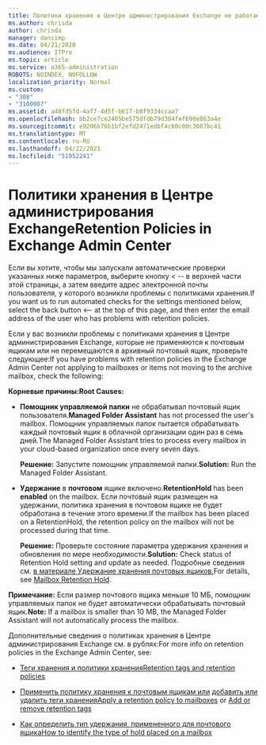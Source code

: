 ```yaml
---
title: Политики хранения в Центре администрирования Exchange не работают
ms.author: chrisda
author: chrisda
manager: dansimp
ms.date: 04/21/2020
ms.audience: ITPro
ms.topic: article
ms.service: o365-administration
ROBOTS: NOINDEX, NOFOLLOW
localization_priority: Normal
ms.custom:
- "308"
- "3100007"
ms.assetid: a48fd5fd-4af7-4d5f-b617-b0f9334ccaa7
ms.openlocfilehash: bb2ce7ce2405be575dfdb79d304fef690e863a4e
ms.sourcegitcommit: e9206b7bb1bf2efd2471edbf4c60c00c3607bc41
ms.translationtype: MT
ms.contentlocale: ru-RU
ms.lasthandoff: 04/22/2021
ms.locfileid: "51952241"
---
```

# <a name="retention-policies-in-exchange-admin-center"></a><span data-ttu-id="74426-102">Политики хранения в Центре администрирования Exchange</span><span class="sxs-lookup"><span data-stu-id="74426-102">Retention Policies in Exchange Admin Center</span></span>

<span data-ttu-id="74426-103">Если вы хотите, чтобы мы запускали автоматические проверки указанных ниже параметров, выберите кнопку < -- в верхней части этой страницы, а затем введите адрес электронной почты пользователя, у которого возникли проблемы с политиками хранения.</span><span class="sxs-lookup"><span data-stu-id="74426-103">If you want us to run automated checks for the settings mentioned below, select the back button <-- at the top of this page, and then enter the email address of the user who has problems with retention policies.</span></span>

<span data-ttu-id="74426-104">Если у вас возникли проблемы с политиками хранения в Центре администрирования Exchange, которые не применяются к почтовым ящикам или не перемещаются в архивный почтовый ящик, проверьте следующее:</span><span class="sxs-lookup"><span data-stu-id="74426-104">If you have problems with retention policies in the Exchange Admin Center not applying to mailboxes or items not moving to the archive mailbox, check the following:</span></span>

<span data-ttu-id="74426-105">**Корневые причины:**</span><span class="sxs-lookup"><span data-stu-id="74426-105">**Root Causes:**</span></span>

- <span data-ttu-id="74426-106">**Помощник управляемой папки** не обрабатывал почтовый ящик пользователя.</span><span class="sxs-lookup"><span data-stu-id="74426-106">**Managed Folder Assistant** has not processed the user's mailbox.</span></span> <span data-ttu-id="74426-107">Помощник управляемых папок пытается обрабатывать каждый почтовый ящик в облачной организации один раз в семь дней.</span><span class="sxs-lookup"><span data-stu-id="74426-107">The Managed Folder Assistant tries to process every mailbox in your cloud-based organization once every seven days.</span></span>

  <span data-ttu-id="74426-108">**Решение:** Запустите помощник управляемой папки.</span><span class="sxs-lookup"><span data-stu-id="74426-108">**Solution:** Run the Managed Folder Assistant.</span></span>

- <span data-ttu-id="74426-109">**Удержание** в **почтовом** ящике включено.</span><span class="sxs-lookup"><span data-stu-id="74426-109">**RetentionHold** has been **enabled** on the mailbox.</span></span> <span data-ttu-id="74426-110">Если почтовый ящик размещен на удержании, политика хранения в почтовом ящике не будет обработана в течение этого времени.</span><span class="sxs-lookup"><span data-stu-id="74426-110">If the mailbox has been placed on a RetentionHold, the retention policy on the mailbox will not be processed during that time.</span></span>

  <span data-ttu-id="74426-111">**Решение:** Проверьте состояние параметра удержания хранения и обновления по мере необходимости.</span><span class="sxs-lookup"><span data-stu-id="74426-111">**Solution:** Check status of Retention Hold setting and update as needed.</span></span> <span data-ttu-id="74426-112">Подробные сведения см. [в материале Удержание хранения почтовых ящиков.](https://docs.microsoft.com/exchange/security-and-compliance/messaging-records-management/mailbox-retention-hold)</span><span class="sxs-lookup"><span data-stu-id="74426-112">For details, see [Mailbox Retention Hold](https://docs.microsoft.com/exchange/security-and-compliance/messaging-records-management/mailbox-retention-hold).</span></span>
 
<span data-ttu-id="74426-113">**Примечание:** Если размер почтового ящика меньше 10 МБ, помощник управляемых папок не будет автоматически обрабатывать почтовый ящик.</span><span class="sxs-lookup"><span data-stu-id="74426-113">**Note:** If a mailbox is smaller than 10 MB, the Managed Folder Assistant will not automatically process the mailbox.</span></span>
 
<span data-ttu-id="74426-114">Дополнительные сведения о политиках хранения в Центре администрирования Exchange см. в рублях:</span><span class="sxs-lookup"><span data-stu-id="74426-114">For more info on retention policies in the Exchange Admin Center, see:</span></span>

- [<span data-ttu-id="74426-115">Теги хранения и политики хранения</span><span class="sxs-lookup"><span data-stu-id="74426-115">Retention tags and retention policies</span></span>](https://docs.microsoft.com/exchange/security-and-compliance/messaging-records-management/retention-tags-and-policies)

- <span data-ttu-id="74426-116">[Применить политику хранения к почтовым ящикам или](https://docs.microsoft.com/exchange/security-and-compliance/messaging-records-management/apply-retention-policy) [добавить или удалить теги хранения](https://docs.microsoft.com/exchange/security-and-compliance/messaging-records-management/add-or-remove-retention-tags)</span><span class="sxs-lookup"><span data-stu-id="74426-116">[Apply a retention policy to mailboxes](https://docs.microsoft.com/exchange/security-and-compliance/messaging-records-management/apply-retention-policy) or [Add or remove retention tags](https://docs.microsoft.com/exchange/security-and-compliance/messaging-records-management/add-or-remove-retention-tags)</span></span>

- [<span data-ttu-id="74426-117">Как определить тип удержания, примененного для почтового ящика</span><span class="sxs-lookup"><span data-stu-id="74426-117">How to identify the type of hold placed on a mailbox</span></span>](https://docs.microsoft.com/microsoft-365/compliance/identify-a-hold-on-an-exchange-online-mailbox)
